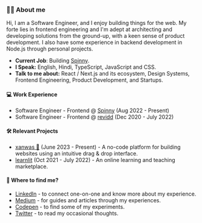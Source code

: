 ### 👋🏻 About me
Hi, I am a Software Engineer, and I enjoy building things for the web. 
My forte lies in frontend engineering and I'm adept at architecting and developing solutions from the ground-up, with a keen sense of product development. I also have some experience in backend development in Node.js through personal projects. 

* **Current Job**: Building [Spinny](https://spinny.com/).
* **I Speak:** English, Hindi, TypeScript, JavaScript and CSS.
* **Talk to me about:** React / Next.js and its ecosystem, Design Systems, Frontend Engineering, Product Development, and Startups.

#### 💻 Work Experience
* Software Engineer - Frontend @ [Spinny](https://spinny.com/) (Aug 2022 - Present)
* Software Engineer - Frontend @ [revidd](https://revidd.com/) (Dec 2020 - July 2022)

#### 🛠️ Relevant Projects
* [xanwas 🚀](https://xanwas.com/) (June 2023 - Present) - A no-code platform for building websites using an intuitive drag & drop interface.
* [learnlit](https://github.com/rishavbharti/learnlit-frontend) (Oct 2021 - July 2022) - An online learning and teaching marketplace.

#### 👀 Where to find me?
* [LinkedIn](https://linkedin.com/in/rishavbharti) - to connect one-on-one and know more about my experience.
* [Medium](https://rishavbharti.medium.com/) - for guides and articles through my experiences.
* [Codepen](https://codepen.io/rishavbharti_) - to find some of my experiments.
* [Twitter](https://twitter.com/rishavbharti_) - to read my occasional thoughts.
